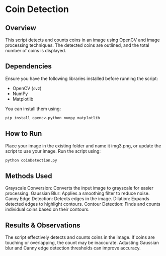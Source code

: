 # Coin Detection

## Overview
This script detects and counts coins in an image using OpenCV and image processing techniques. The detected coins are outlined, and the total number of coins is displayed.

## Dependencies
Ensure you have the following libraries installed before running the script:
- OpenCV (`cv2`)
- NumPy
- Matplotlib

You can install them using:
```sh
pip install opencv-python numpy matplotlib
```

## How to Run

Place your image in the existing folder and name it img3.png, or update the script to use your image.
Run the script using:
```sh
python coinDetection.py
```

## Methods Used
Grayscale Conversion: Converts the input image to grayscale for easier processing.
Gaussian Blur: Applies a smoothing filter to reduce noise.
Canny Edge Detection: Detects edges in the image.
Dilation: Expands detected edges to highlight contours.
Contour Detection: Finds and counts individual coins based on their contours.

## Results & Observations
The script effectively detects and counts coins in the image.
If coins are touching or overlapping, the count may be inaccurate.
Adjusting Gaussian blur and Canny edge detection thresholds can improve accuracy.


